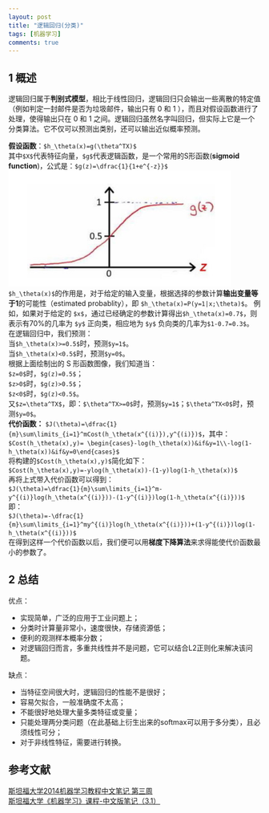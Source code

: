 ```yaml
---
layout: post
title: "逻辑回归(分类)"
tags: [机器学习]
comments: true
---
```


## 1 概述
逻辑回归属于**判别式模型**，相比于线性回归，逻辑回归只会输出一些离散的特定值（例如判定一封邮件是否为垃圾邮件，输出只有 0 和 1 ），而且对假设函数进行了处理，使得输出只在 0 和 1 之间。逻辑回归虽然名字叫回归，但实际上它是一个分类算法。它不仅可以预测出类别，还可以输出近似概率预测。    


**假设函数**：`$h_\theta(x)=g(\theta^TX)$`   
其中`$X$`代表特征向量，`$g$`代表逻辑函数，是一个常用的S形函数(**sigmoid function**)，公式是：`$g(z)=\dfrac{1}{1+e^{-z}}$`   
![S形函数图像](https://raw.githubusercontent.com/Andr-Robot/iMarkdownPhotos/master/Res/sigmiodfunction.png)   
`$h_\theta(x)$`的作用是，对于给定的输入变量，根据选择的参数计算**输出变量等于1**的可能性（estimated probablity），即 `$h_\theta(x)=P(y=1|x;\theta)$`。 例如，如果对于给定的 `$x$`，通过已经确定的参数计算得出`$h_\theta(x)=0.7$`，则表示有70%的几率为 `$y$` 正向类，相应地为 `$y$` 负向类的几率为`$1-0.7=0.3$`。   
在逻辑回归中，我们预测：   
当`$h_\theta(x)>=0.5$`时，预测`$y=1$`。   
当`$h_\theta(x)<0.5$`时，预测`$y=0$`。   
根据上面绘制出的 S 形函数图像，我们知道当：   
`$z=0$`时，`$g(z)=0.5$`；    
`$z>0$`时，`$g(z)>0.5$`；   
`$z<0$`时，`$g(z)<0.5$`。   
又`$z=\theta^TX$`，即：`$\theta^TX>=0$`时，预测`$y=1$`；`$\theta^TX<0$`时，预测`$y=0$`。    
**代价函数：** `$J(\theta)=\dfrac{1}{m}\sum\limits_{i=1}^mCost(h_\theta(x^{(i)}),y^{(i)})$`，其中：   
`$Cost(h_\theta(x),y)= \begin{cases}-log(h_\theta(x))&if&y=1\\-log(1-h_\theta(x))&if&y=0\end{cases}$`   
将构建的`$Cost(h_\theta(x),y)$`简化如下：    
`$Cost(h_\theta(x),y)=-ylog(h_\theta(x))-(1-y)log(1-h_\theta(x))$`   
再将上式带入代价函数可以得到：   
`$J(\theta)=\dfrac{1}{m}\sum\limits_{i=1}^m-y^{(i)}log(h_\theta(x^{(i)}))-(1-y^{(i)})log(1-h_\theta(x^{(i)}))$`   
即：   
`$J(\theta)=-\dfrac{1}{m}\sum\limits_{i=1}^my^{(i)}log(h_\theta(x^{(i)}))+(1-y^{(i)})log(1-h_\theta(x^{(i)}))$`      
在得到这样一个代价函数以后，我们便可以用**梯度下降算法**来求得能使代价函数最小的参数了。   
## 2 总结
优点：
- 实现简单，广泛的应用于工业问题上；
- 分类时计算量非常小，速度很快，存储资源低；
- 便利的观测样本概率分数；
- 对逻辑回归而言，多重共线性并不是问题，它可以结合L2正则化来解决该问题。

缺点：
- 当特征空间很大时，逻辑回归的性能不是很好；
- 容易欠拟合，一般准确度不太高；
- 不能很好地处理大量多类特征或变量；
- 只能处理两分类问题（在此基础上衍生出来的softmax可以用于多分类），且必须线性可分；
- 对于非线性特征，需要进行转换。

## 参考文献
[斯坦福大学2014机器学习教程中文笔记 第三周](http://www.ai-start.com/ml2014/html/week3.html)   
[斯坦福大学《机器学习》课程-中文版笔记（3.1）](https://mp.weixin.qq.com/s?__biz=MzI1NjczMjEwNw==&mid=2247483729&idx=1&sn=4f7bc683b08f60212f9e3633a0c2b4b1&chksm=ea237ff5dd54f6e3d564d2944ec9d87e4b8611131e03499b6eb35f4c70f9ca92e0aad4f8337f&scene=21#wechat_redirect)